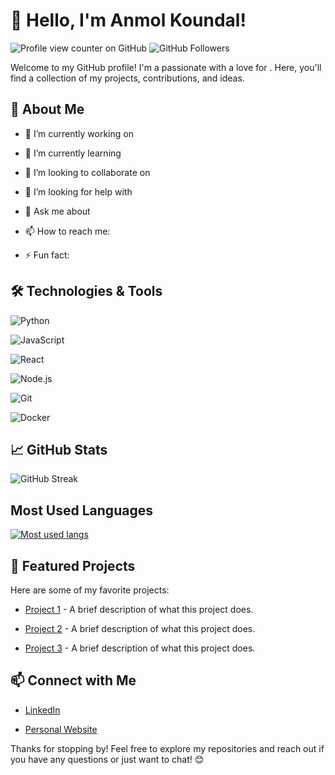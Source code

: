 # 👋 Hello, I'm Anmol Koundal!


![Profile view counter on GitHub](https://komarev.com/ghpvc/?username=avnk-342) ![GitHub Followers](https://img.shields.io/github/followers/avnk-342?style=social)


Welcome to my GitHub profile! I'm a passionate  with a love for . Here, you'll find a collection of my projects, contributions, and ideas.


## 🚀 About Me


- 🔭 I’m currently working on 

- 🌱 I’m currently learning 

- 👯 I’m looking to collaborate on 

- 🤔 I’m looking for help with 

- 💬 Ask me about 

- 📫 How to reach me: 

- ⚡ Fun fact: 


## 🛠️ Technologies & Tools


![Python](https://img.shields.io/badge/-Python-3776AB?style=flat&logo=python&logoColor=white)

![JavaScript](https://img.shields.io/badge/-JavaScript-F7DF1E?style=flat&logo=javascript&logoColor=black)

![React](https://img.shields.io/badge/-React-61DAFB?style=flat&logo=react&logoColor=black)

![Node.js](https://img.shields.io/badge/-Node.js-339933?style=flat&logo=node.js&logoColor=white)

![Git](https://img.shields.io/badge/-Git-F05032?style=flat&logo=git&logoColor=white)

![Docker](https://img.shields.io/badge/-Docker-2496ED?style=flat&logo=docker&logoColor=white)


## 📈 GitHub Stats

![GitHub Streak](https://github-readme-stats.vercel.app/api?username=avnk-342&show_icons=true&theme=transparent)

## Most Used Languages
[![Most used langs](https://github-readme-stats.vercel.app/api/top-langs/?username=avnk-342&layout=compact&theme=transparent)](https://github.com/anuraghazra/github-readme-stats)




## 🌟 Featured Projects


Here are some of my favorite projects:


- [Project 1](https://github.com/yourusername/project1) - A brief description of what this project does.

- [Project 2](https://github.com/yourusername/project2) - A brief description of what this project does.

- [Project 3](https://github.com/yourusername/project3) - A brief description of what this project does.


## 📫 Connect with Me


- [LinkedIn](https://www.linkedin.com/in/yourprofile)

- [Personal Website](https://yourwebsite.com)


Thanks for stopping by! Feel free to explore my repositories and reach out if you have any questions or just want to chat! 😊

<!---
avnk-342/avnk-342 is a ✨ special ✨ repository because its `README.md` (this file) appears on your GitHub profile.
You can click the Preview link to take a look at your changes.
--->
